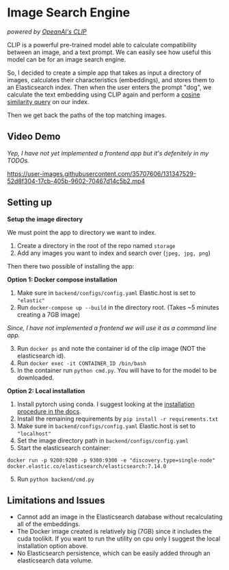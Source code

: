 # Image Search Engine
*powered by [OpeanAI's CLIP](https://github.com/openai/CLIP)*

CLIP is a powerful pre-trained model able to calculate compatibility between an 
image, and a text prompt. We can easily see how useful this model can be for an image search
engine. 

So, I decided to create a simple app that takes as input a directory of images, calculates their
characteristics (embeddings), and stores them to an Elasticsearch index. Then when the user
enters the prompt "dog", we calculate the text embedding using CLIP again and perform a [cosine
similarity query](https://www.elastic.co/guide/en/elasticsearch/reference/current/query-dsl-script-score-query.html#vector-functions) 
on our index.

Then we get back the paths of the top matching images.

## Video Demo

*Yep, I have not yet implemented a frontend app but it's defenitely in my TODOs.*

https://user-images.githubusercontent.com/35707606/131347529-52d8f304-17cb-405b-9602-70467d14c5b2.mp4

## Setting up

**Setup the image directory**

We must point the app to directory we want to index.
1. Create a directory in the root of the repo named `storage`
2. Add any images you want to index and search over (`jpeg, jpg, png`)

Then there two possible of installing the app:

**Option 1: Docker compose installation**

1. Make sure in `backend/configs/config.yaml` Elastic.host is set to `"elastic"`
2. Run `docker-compose up --build` in the directory root. (Takes ~5 minutes creating a 7GB image)

*Since, I have not implemented a frontend we will use it as a command line app.*

3. Run `docker ps` and note the container id of the clip image (NOT the elasticsearch id).
4. Run `docker exec -it CONTAINER_ID /bin/bash`
5. In the container run `python cmd.py`. You will have to for the model to be downloaded.

**Option 2: Local installation**

1. Install pytorch using conda. I suggest looking at the [installation procedure in the docs](https://pytorch.org/).
2. Install the remaining requirements by `pip install -r requirements.txt`
3. Make sure in `backend/configs/config.yaml` Elastic.host is set to `"localhost"`
4. Set the image directory path in `backend/configs/config.yaml`
4. Start the elasticsearch container:
   
`docker run -p 9200:9200 -p 9300:9300 -e "discovery.type=single-node" docker.elastic.co/elasticsearch/elasticsearch:7.14.0`

5. Run `python backend/cmd.py`


## Limitations and Issues

* Cannot add an image in the Elasticsearch database without recalculating all of the embeddings.
* The Docker image created is relatively big (7GB) since it includes the cuda toolikit. If you want to run the utility on cpu only I suggest the local installation option above.
* No Elasticsearch persistence, which can be easily added through an elasticsearch data volume.
